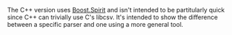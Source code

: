 The C++ version uses [Boost.Spirit](http://boost-spirit.com/home/) and isn't
intended to be partitularly quick since C++ can trivially use C's libcsv. It's
intended to show the difference between a specific parser and one using a more
general tool.
